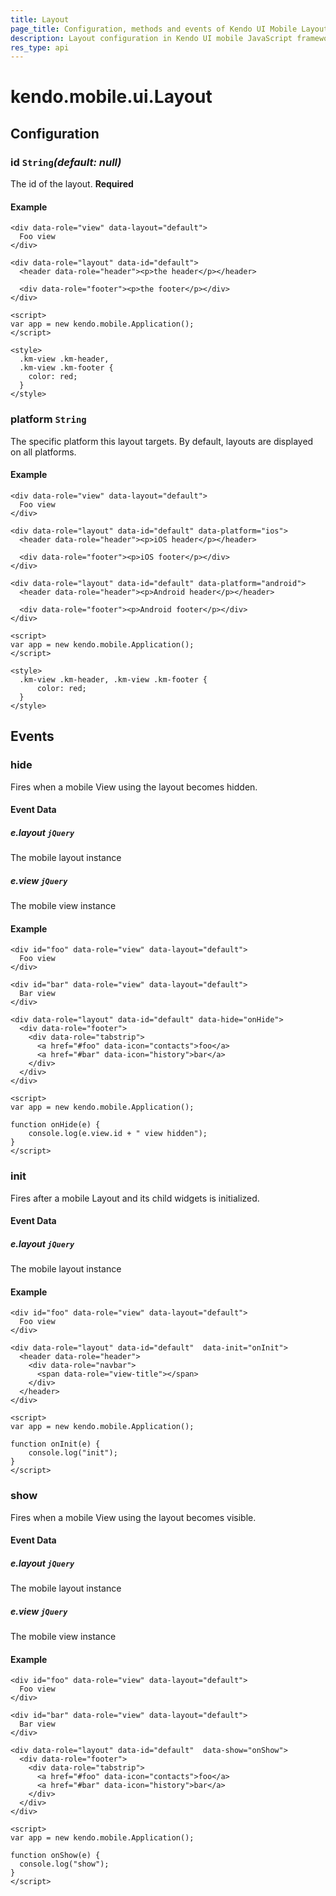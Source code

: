 ```yaml
---
title: Layout
page_title: Configuration, methods and events of Kendo UI Mobile Layout
description: Layout configuration in Kendo UI mobile JavaScript framework, supported methods to control behavior, events that hide and initialize child widgets.
res_type: api
---
```


# kendo.mobile.ui.Layout

## Configuration

### id `String`*(default: null)*

The id of the layout. **Required**

#### Example

    <div data-role="view" data-layout="default">
      Foo view
    </div>

    <div data-role="layout" data-id="default">
      <header data-role="header"><p>the header</p></header>

      <div data-role="footer"><p>the footer</p></div>
    </div>

    <script>
    var app = new kendo.mobile.Application();
    </script>

    <style>
      .km-view .km-header,
      .km-view .km-footer {
        color: red;
      }
    </style>

### platform `String`

The specific platform this layout targets. By default, layouts are displayed
on all platforms.

#### Example

    <div data-role="view" data-layout="default">
      Foo view
    </div>

    <div data-role="layout" data-id="default" data-platform="ios">
      <header data-role="header"><p>iOS header</p></header>

      <div data-role="footer"><p>iOS footer</p></div>
    </div>

    <div data-role="layout" data-id="default" data-platform="android">
      <header data-role="header"><p>Android header</p></header>

      <div data-role="footer"><p>Android footer</p></div>
    </div>

    <script>
    var app = new kendo.mobile.Application();
    </script>

    <style>
      .km-view .km-header, .km-view .km-footer {
          color: red;
      }
    </style>

## Events

### hide

Fires when a mobile View using the layout becomes hidden.

#### Event Data

##### e.layout `jQuery`

The mobile layout instance

##### e.view `jQuery`

The mobile view instance

#### Example

    <div id="foo" data-role="view" data-layout="default">
      Foo view
    </div>

    <div id="bar" data-role="view" data-layout="default">
      Bar view
    </div>

    <div data-role="layout" data-id="default" data-hide="onHide">
      <div data-role="footer">
        <div data-role="tabstrip">
          <a href="#foo" data-icon="contacts">foo</a>
          <a href="#bar" data-icon="history">bar</a>
        </div>
      </div>
    </div>

    <script>
    var app = new kendo.mobile.Application();

    function onHide(e) {
        console.log(e.view.id + " view hidden");
    }
    </script>

### init

Fires after a mobile Layout and its child widgets is initialized.

#### Event Data

##### e.layout `jQuery`

The mobile layout instance

#### Example

    <div id="foo" data-role="view" data-layout="default">
      Foo view
    </div>

    <div data-role="layout" data-id="default"  data-init="onInit">
      <header data-role="header">
        <div data-role="navbar">
          <span data-role="view-title"></span>
        </div>
      </header>
    </div>

    <script>
    var app = new kendo.mobile.Application();

    function onInit(e) {
        console.log("init");
    }
    </script>

### show

Fires when a mobile View using the layout becomes visible.

#### Event Data

##### e.layout `jQuery`

The mobile layout instance

##### e.view `jQuery`

The mobile view instance

#### Example

    <div id="foo" data-role="view" data-layout="default">
      Foo view
    </div>

    <div id="bar" data-role="view" data-layout="default">
      Bar view
    </div>

    <div data-role="layout" data-id="default"  data-show="onShow">
      <div data-role="footer">
        <div data-role="tabstrip">
          <a href="#foo" data-icon="contacts">foo</a>
          <a href="#bar" data-icon="history">bar</a>
        </div>
      </div>
    </div>

    <script>
    var app = new kendo.mobile.Application();

    function onShow(e) {
      console.log("show");
    }
    </script>
